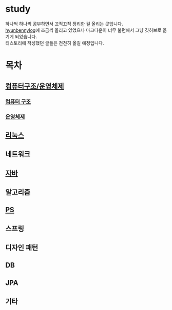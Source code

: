 # study
하나씩 하나씩 공부하면서 끄적끄적 정리한 걸 올리는 곳입니다. <br/>
[hyunbennylog](https://hyunbenny.tistory.com/)에 조금씩 올리고 있었으나 마크다운이 너무 불편해서 그냥 깃허브로 옮기게 되었습니다. <br/>
티스토리에 작성했던 글들은 천천히 옮길 예정입니다.<br/>

# 목차
## [컴퓨터구조/운영체제](https://github.com/hyunbenny/study/tree/main/%EC%BB%B4%ED%93%A8%ED%84%B0%20%EA%B5%AC%EC%A1%B0%EC%99%80%20%EC%9A%B4%EC%98%81%EC%B2%B4%EC%A0%9C)
### [컴퓨터 구조](https://github.com/hyunbenny/study/tree/main/%EC%BB%B4%ED%93%A8%ED%84%B0%20%EA%B5%AC%EC%A1%B0%EC%99%80%20%EC%9A%B4%EC%98%81%EC%B2%B4%EC%A0%9C/%EC%BB%B4%ED%93%A8%ED%84%B0%20%EA%B5%AC%EC%A1%B0)
### [운영체제](https://github.com/hyunbenny/study/tree/main/%EC%BB%B4%ED%93%A8%ED%84%B0%20%EA%B5%AC%EC%A1%B0%EC%99%80%20%EC%9A%B4%EC%98%81%EC%B2%B4%EC%A0%9C/%EC%9A%B4%EC%98%81%EC%B2%B4%EC%A0%9C)
## [리눅스](https://github.com/hyunbenny/study/tree/main/%EB%A6%AC%EB%88%85%EC%8A%A4)
## 네트워크
## [자바](https://github.com/hyunbenny/study/tree/main/%EC%9E%90%EB%B0%94)
## 알고리즘
## [PS](https://github.com/hyunbenny/PS)
## 스프링
## 디자인 패턴
## DB
## JPA
## 기타
